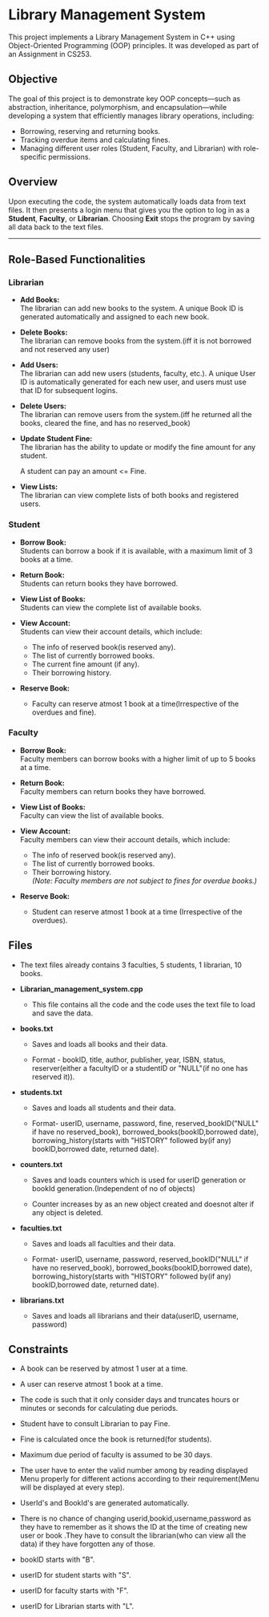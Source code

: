 # Library Management System

This project implements a Library Management System in C++ using Object-Oriented Programming (OOP) principles. It was developed as part of an Assignment in CS253.

## Objective

The goal of this project is to demonstrate key OOP concepts—such as abstraction, inheritance, polymorphism, and encapsulation—while developing a system that efficiently manages library operations, including:
- Borrowing, reserving and returning books.
- Tracking overdue items and calculating fines.
- Managing different user roles (Student, Faculty, and Librarian) with role-specific permissions.

## Overview

Upon executing the code, the system automatically loads data from text files. It then presents a login menu that gives you the option to log in as a **Student**, **Faculty**, or **Librarian**. Choosing **Exit** stops the program by saving all data back to the text files.

---

## Role-Based Functionalities

### Librarian
- **Add Books:**  
  The librarian can add new books to the system. A unique Book ID is generated automatically and assigned to each new book.
  
- **Delete Books:**  
  The librarian can remove books from the system.(iff it is not borrowed and not reserved any user)

- **Add Users:**  
  The librarian can add new users (students, faculty, etc.). A unique User ID is automatically generated for each new user, and users must use that ID for subsequent logins.

- **Delete Users:**  
  The librarian can remove users from the system.(iff he returned all the books, cleared the fine, and has no reserved_book)

- **Update Student Fine:**  
  The librarian has the ability to update or modify the fine amount for any student.

  A student can pay an amount <= Fine.

- **View Lists:**  
  The librarian can view complete lists of both books and registered users.

### Student
- **Borrow Book:**  
  Students can borrow a book if it is available, with a maximum limit of 3 books at a time.

- **Return Book:**  
  Students can return books they have borrowed.

- **View List of Books:**  
  Students can view the complete list of available books.

- **View Account:**  
  Students can view their account details, which include:
  - The info of reserved book(is reserved any).
  - The list of currently borrowed books.
  - The current fine amount (if any).
  - Their borrowing history.

- **Reserve Book:**
  - Faculty can reserve atmost 1 book at a time(Irrespective of the overdues and fine).
### Faculty
- **Borrow Book:**  
  Faculty members can borrow books with a higher limit of up to 5 books at a time.

- **Return Book:**  
  Faculty members can return books they have borrowed.

- **View List of Books:**  
  Faculty can view the list of available books.

- **View Account:**  
  Faculty members can view their account details, which include:
  - The info of reserved book(is reserved any).
  - The list of currently borrowed books.
  - Their borrowing history.  
  *(Note: Faculty members are not subject to fines for overdue books.)*

- **Reserve Book:**
  - Student can reserve atmost 1 book at a time (Irrespective of the overdues).

## Files
- The text files already contains 3 faculties, 5 students, 1 librarian, 10 books.

- **Librarian_management_system.cpp**
  - This file contains all the code and the code uses the text file to load and save the data.

- **books.txt**
  - Saves and loads all books and their data.
  
  - Format - bookID, title, author, publisher, year, ISBN, status, reserver(either a facultyID or a studentID or "NULL"(if no one has reserved it)).

- **students.txt**
  - Saves and loads all students and their data.

  - Format- userID, username, password, fine, reserved_bookID("NULL" if have no reserved_book), borrowed_books(bookID,borrowed date), borrowing_history(starts with "HISTORY" followed by(if any)  bookID,borrowed date, returned date).

- **counters.txt**
  - Saves and loads counters which is used for userID generation or bookId generation.(Independent of no of objects)

  - Counter increases by as an new object created and doesnot alter if any object is deleted. 

- **faculties.txt**
  - Saves and loads all faculties and their data.
  
  - Format- userID, username, password, reserved_bookID("NULL" if have no reserved_book), borrowed_books(bookID,borrowed date), borrowing_history(starts with "HISTORY" followed by(if any)  bookID,borrowed date, returned date).

- **librarians.txt**
  - Saves and loads all librarians and their data(userID, username, password)

## Constraints
  - A book can be reserved by atmost 1 user at a time.
  - A user can reserve atmost 1 book at a time.

  - The code is such that it only consider days and truncates hours or minutes or seconds for calculating due periods.

  - Student have to consult Librarian to pay Fine.

  - Fine is calculated once the book is returned(for students).

  - Maximum due period of faculty is assumed to be 30 days.

  - The user have to enter the valid number among by reading displayed Menu properly for different actions according to their requirement(Menu will be displayed at every step).

  - UserId's and BookId's are generated automatically.

  - There is no chance of changing userid,bookid,username,password as they have to remember as it shows the ID at the time of creating new user or book .They have to consult the librarian(who can view all the data) if they have forgotten any of those.

  - bookID starts with "B".

  - userID for student starts with "S".

  - userID for faculty starts with "F".

  - userID for Librarian starts with "L".